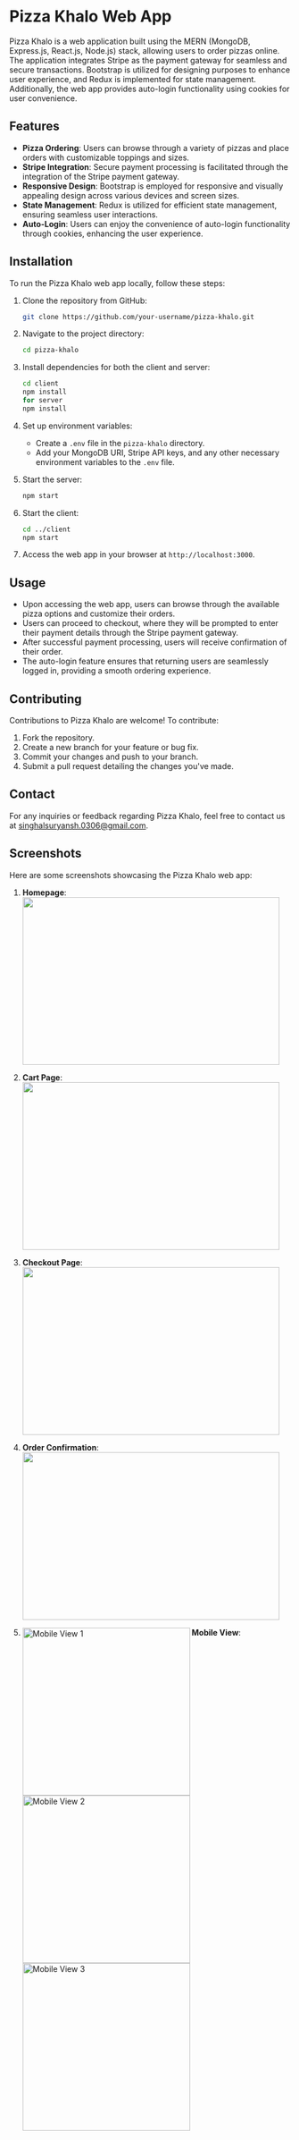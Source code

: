 # Pizza Khalo Web App

Pizza Khalo is a web application built using the MERN (MongoDB, Express.js, React.js, Node.js) stack, allowing users to order pizzas online. The application integrates Stripe as the payment gateway for seamless and secure transactions. Bootstrap is utilized for designing purposes to enhance user experience, and Redux is implemented for state management. Additionally, the web app provides auto-login functionality using cookies for user convenience.

## Features

- **Pizza Ordering**: Users can browse through a variety of pizzas and place orders with customizable toppings and sizes.
- **Stripe Integration**: Secure payment processing is facilitated through the integration of the Stripe payment gateway.
- **Responsive Design**: Bootstrap is employed for responsive and visually appealing design across various devices and screen sizes.
- **State Management**: Redux is utilized for efficient state management, ensuring seamless user interactions.
- **Auto-Login**: Users can enjoy the convenience of auto-login functionality through cookies, enhancing the user experience.

## Installation

To run the Pizza Khalo web app locally, follow these steps:

1. Clone the repository from GitHub:
   ```bash
   git clone https://github.com/your-username/pizza-khalo.git
   ```

2. Navigate to the project directory:
   ```bash
   cd pizza-khalo
   ```

3. Install dependencies for both the client and server:
   ```bash
   cd client
   npm install
   for server
   npm install
   ```

4. Set up environment variables:
   - Create a `.env` file in the `pizza-khalo` directory.
   - Add your MongoDB URI, Stripe API keys, and any other necessary environment variables to the `.env` file.

5. Start the server:
   ```bash
   npm start
   ```

6. Start the client:
   ```bash
   cd ../client
   npm start
   ```

7. Access the web app in your browser at `http://localhost:3000`.

## Usage

- Upon accessing the web app, users can browse through the available pizza options and customize their orders.
- Users can proceed to checkout, where they will be prompted to enter their payment details through the Stripe payment gateway.
- After successful payment processing, users will receive confirmation of their order.
- The auto-login feature ensures that returning users are seamlessly logged in, providing a smooth ordering experience.

## Contributing

Contributions to Pizza Khalo are welcome! To contribute:

1. Fork the repository.
2. Create a new branch for your feature or bug fix.
3. Commit your changes and push to your branch.
4. Submit a pull request detailing the changes you've made.

## Contact

For any inquiries or feedback regarding Pizza Khalo, feel free to contact us at [singhalsuryansh.0306@gmail.com](mailto:singhalsuryansh.0306@gmail.com).

## Screenshots

Here are some screenshots showcasing the Pizza Khalo web app:

1. **Homepage**: <br>
   <img width="460" height="300" src="https://github.com/singhal0306/pizza-khalo/assets/86726484/aa874363-5646-4eb4-ad8a-40d7b762a75a">

3. **Cart Page**: <br>
   <img width="460" height="300" src="https://github.com/singhal0306/pizza-khalo/assets/86726484/aaf81136-d4bc-4f5c-b4d4-a79af9c99ec9">


4. **Checkout Page**: <br>
   <img width="460" height="300" src="https://github.com/singhal0306/pizza-khalo/assets/86726484/76965d92-08c8-4963-826b-2434f885ddfd">

5. **Order Confirmation**: <br>
   <img width="460" height="300" src="https://github.com/singhal0306/pizza-khalo/assets/86726484/33723978-bf14-4baa-8df4-ccf21c4aca78">

6. **Mobile View**:
       <img align="left" width="300" height ="300" src="https://github.com/singhal0306/pizza-khalo/assets/86726484/a75b9c97-ccf2-426d-9d3b-dbd98e6eb831" alt="Mobile View 1" style="flex: 1;">
       <img align="left" width="300" height ="300" src="https://github.com/singhal0306/pizza-khalo/assets/86726484/5d47b6b5-f009-44ca-a456-e7c2c07cd7fd" alt="Mobile View 2" style="flex: 1;">
       <br>
       <img align="left" width="300" height ="300" src="https://github.com/singhal0306/pizza-khalo/assets/86726484/bc41f992-0b88-4a95-bc8a-7a53e6fde3fb" alt="Mobile View 3" style="flex: 1;">
